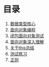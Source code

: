 目录
====

1. [数据类型核心](数据类型核心.md)
2. [面向对象编程](面向对象编程.md)
3. [闭包面向对象测试](闭包面向对象测试.md)
4. [面向对象深入理解](面向对象深入理解.md)
5. [关于this总结](关于this总结.md)
6. [测试练习](https://github.com/smileyby/product-sort)
7. [正则](正则.md)